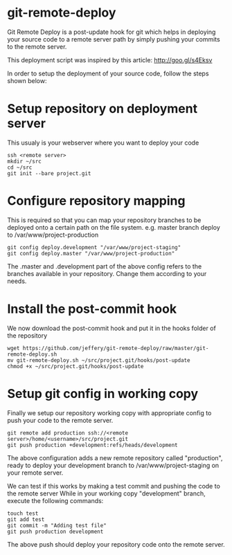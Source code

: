 git-remote-deploy
=================

Git Remote Deploy is a post-update hook for git which helps in deploying your source code 
to a remote server path by simply pushing your commits to the remote server.

This deployment script was inspired by this article: http://goo.gl/s4Eksv

In order to setup the deployment of your source code, follow the steps shown below:

# Setup repository on deployment server
This usualy is your webserver where you want to deploy your code

    ssh <remote server>
    mkdir ~/src
    cd ~/src
    git init --bare project.git
    
# Configure repository mapping
This is required so that you can map your repository branches to be deployed onto a certain
path on the file system. e.g. master branch deploy to /var/www/project-production

    git config deploy.development "/var/www/project-staging"
    git config deploy.master "/var/www/project-production"

The .master and .development part of the above config refers to the branches available in 
your repository. Change them according to your needs.
    
# Install the post-commit hook
We now download the post-commit hook and put it in the hooks folder of the repository

    wget https://github.com/jeffery/git-remote-deploy/raw/master/git-remote-deploy.sh
    mv git-remote-deploy.sh ~/src/project.git/hooks/post-update
    chmod +x ~/src/project.git/hooks/post-update
    
# Setup git config in working copy
Finally we setup our repository working copy with appropriate config to push your code to
the remote server.

    git remote add production ssh://<remote server>/home/<username>/src/project.git
    git push production +development:refs/heads/development
    
The above configuration adds a new remote repository called "production", ready to deploy
your development branch to /var/www/project-staging on your remote server.

We can test if this works by making a test commit and pushing the code to the remote server
While in your working copy "development" branch, execute the following commands:

    touch test
    git add test
    git commit -m "Adding test file"
    git push production development
    
The above push should deploy your repository code onto the remote server.
    
